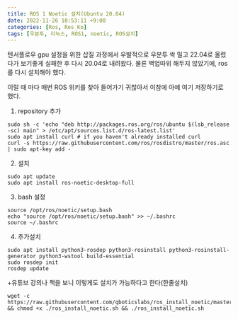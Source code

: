 ```yaml
---
title: ROS 1 Noetic 설치(Ubuntu 20.04)
date: 2022-11-26 10:53:11 +9:00
categories: [Ros, Ros_Ko]
tags: [우분투, 리눅스, ROS1, noetic, ROS설치]
---
```


텐서플로우 gpu 설정을 위한 삽질 과정에서 우발적으로 우분투 싹 밀고 22.04로 올렸다가 보기좋게 실패한 후 다시 20.04로 내려왔다.
물론 백업따위 해두지 않았기에, ros를 다시 설치해야 했다.

이럴 때 마다 매번 ROS 위키를 찾아 들어가기 귀찮아서 이참에 아예 여기 저장하기로 했다.

1. repository 추가
```
sudo sh -c 'echo "deb http://packages.ros.org/ros/ubuntu $(lsb_release -sc) main" > /etc/apt/sources.list.d/ros-latest.list'
sudo apt install curl # if you haven't already installed curl
curl -s https://raw.githubusercontent.com/ros/rosdistro/master/ros.asc | sudo apt-key add -
```


2. 설치
```
sudo apt update
sudo apt install ros-noetic-desktop-full
```

3. bash 설정
```
source /opt/ros/noetic/setup.bash
echo "source /opt/ros/noetic/setup.bash" >> ~/.bashrc
source ~/.bashrc
```

4. 추가설치
```
sudo apt install python3-rosdep python3-rosinstall python3-rosinstall-generator python3-wstool build-essential
sudo rosdep init
rosdep update
```

+유튜브 강의나 책을 보니 이렇게도 설치가 가능하다고 한다(한줄설치)
```
wget -c https://raw.githubusercontent.com/qboticslabs/ros_install_noetic/master/ros_install_noetic.sh && chmod +x ./ros_install_noetic.sh && ./ros_install_noetic.sh
```